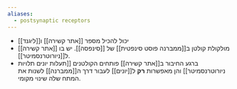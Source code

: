 ```yaml
---
aliases:
  - postsynaptic receptors
---
```

- יכול להכיל מספר [[אתר קשירה]] ו[[ליגנד]]
- מולקולת קולטן ב[[ממברנה פוסט סינפטית]] של [[סינפסה]]. יש בו [[אתר קשירה]] ל[[ניורוטרנסמיטר]].
- ברגע החיבור ב[[אתר קשירה]] פותחים הקולטנים [[תעלות יונים תלויות ניורוטרנסמיטר]] והן מאפשרות **רק** ל[[יונים]] לעבור דרך ה[[ממברנה]] לשנות את המתח שלה שינוי מקומי.


